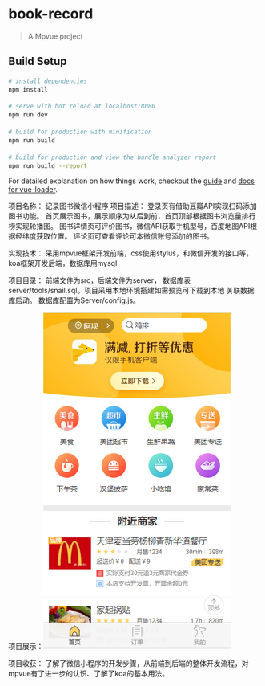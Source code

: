 # book-record

> A Mpvue project

## Build Setup

``` bash
# install dependencies
npm install

# serve with hot reload at localhost:8080
npm run dev

# build for production with minification
npm run build

# build for production and view the bundle analyzer report
npm run build --report
```

For detailed explanation on how things work, checkout the [guide](http://vuejs-templates.github.io/webpack/) and [docs for vue-loader](http://vuejs.github.io/vue-loader).


项目名称： 记录图书微信小程序
项目描述： 	登录页有借助豆瓣API实现扫码添加图书功能。
			      首页展示图书，展示顺序为从后到前，首页顶部根据图书浏览量排行榜实现轮播图。
			      图书详情页可评价图书，微信API获取手机型号，百度地图API根据经纬度获取位置。
			      评论页可查看评论可本微信账号添加的图书。


实现技术： 采用mpvue框架开发前端，css使用stylus，和微信开发的接口等，koa框架开发后端，数据库用mysql

项目目录： 前端文件为src，后端文件为server， 数据库表server/tools/snail.sql。项目采用本地环境搭建如需预览可下载到本地 关联数据库启动。 数据库配置为Server/config.js。

项目展示：![Image text](https://raw.githubusercontent.com/liuhaobo0728/Meituan/master/img/%E9%A6%96%E9%A1%B5.png)

项目收获： 了解了微信小程序的开发步骤，从前端到后端的整体开发流程，对mpvue有了进一步的认识、了解了koa的基本用法。
